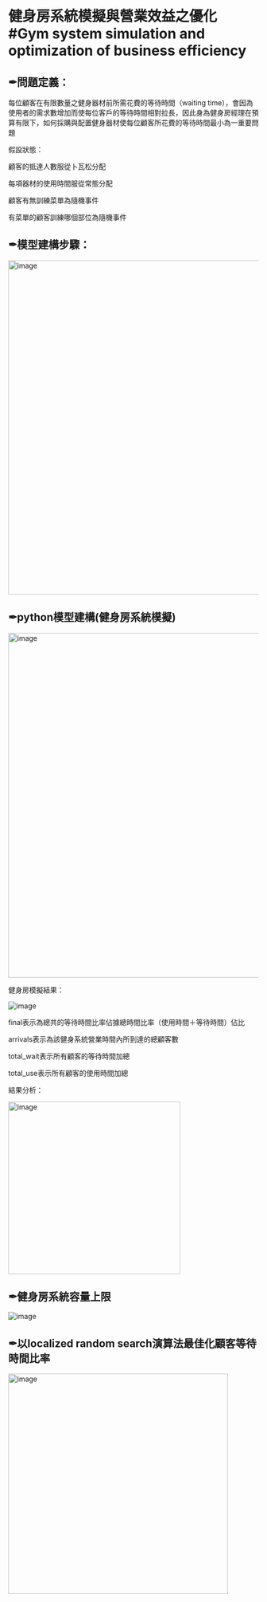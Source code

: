 # 健身房系統模擬與營業效益之優化 #Gym system simulation and optimization of business efficiency

✒問題定義：
------------------------------------------------------------------------------
每位顧客在有限數量之健身器材前所需花費的等待時間（waiting time），會因為使用者的需求數增加而使每位客戶的等待時間相對拉長，因此身為健身房經理在預算有限下，如何採購與配置健身器材使每位顧客所花費的等待時間最小為一重要問題

假設狀態：

顧客的抵達人數服從卜瓦松分配

每項器材的使用時間服從常態分配

顧客有無訓練菜單為隨機事件

有菜單的顧客訓練哪個部位為隨機事件

✒模型建構步驟：
------------------------------------------------------------------------------

<img width="671" alt="image" src="https://user-images.githubusercontent.com/68886395/215425179-47a612fe-1689-4e67-931c-0f56d4678de6.png">

✒python模型建構(健身房系統模擬)
---
<img width="692" alt="image" src="https://user-images.githubusercontent.com/68886395/215426467-6b66dc98-b0a5-4685-9ac9-0212ad8c82f6.png">

健身房模擬結果：

![image](https://user-images.githubusercontent.com/68886395/215427038-5777eefc-4396-4df5-8338-fffd46e564af.jpeg)

final表示為總共的等待時間比率佔據總時間比率（使用時間＋等待時間）佔比

arrivals表示為該健身系統營業時間內所到達的總顧客數

total_wait表示所有顧客的等待時間加總

total_use表示所有顧客的使用時間加總

結果分析：

<img width="346" alt="image" src="https://user-images.githubusercontent.com/68886395/215427310-3629ec22-edc9-4864-9afa-e139d09e3c5d.png">

✒健身房系統容量上限
---

![image](https://user-images.githubusercontent.com/68886395/215427942-5d44ea1d-cfd3-4047-98d3-ed9bfda37acb.jpeg)


✒以localized random search演算法最佳化顧客等待時間比率
-------------------

<img width="442" alt="image" src="https://user-images.githubusercontent.com/68886395/215427611-1a081640-3345-41c3-ab2d-302b712c1918.png">
